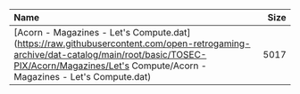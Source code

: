 |Name|Size|
|:---|---:|
|[Acorn - Magazines - Let's Compute.dat](https://raw.githubusercontent.com/open-retrogaming-archive/dat-catalog/main/root/basic/TOSEC-PIX/Acorn/Magazines/Let's Compute/Acorn - Magazines - Let's Compute.dat)|5017|
